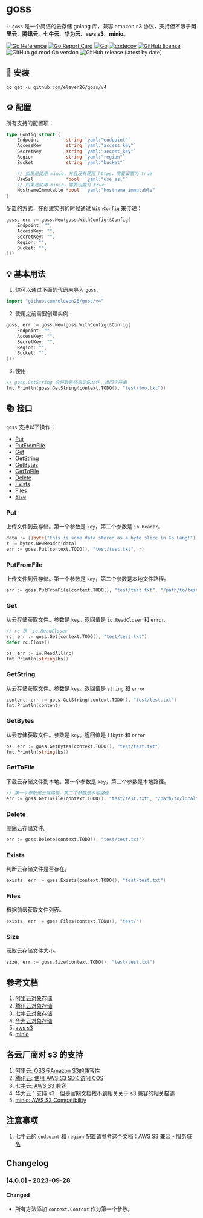 # goss

✨ `goss` 是一个简洁的云存储 golang 库，兼容 amazon s3 协议，支持但不限于**阿里云**、**腾讯云**、**七牛云**、**华为云**、**aws s3**、**minio**。

[![Go Reference](https://pkg.go.dev/badge/github.com/eleven26/goss/v4.svg)](https://pkg.go.dev/github.com/eleven26/goss/v4)
[![Go Report Card](https://goreportcard.com/badge/github.com/eleven26/goss/v4)](https://goreportcard.com/report/github.com/eleven26/goss/v4)
[![Go](https://github.com/eleven26/goss/actions/workflows/go.yml/badge.svg)](https://github.com/eleven26/goss/actions/workflows/go.yml)
[![codecov](https://codecov.io/gh/eleven26/goss/branch/main/graph/badge.svg?token=UU4lLD2n4k)](https://codecov.io/gh/eleven26/goss)
[![GitHub license](https://img.shields.io/github/license/eleven26/goss)](https://github.com/eleven26/goss/blob/main/LICENSE)
![GitHub go.mod Go version](https://img.shields.io/github/go-mod/go-version/eleven26/goss)
![GitHub release (latest by date)](https://img.shields.io/github/v/release/eleven26/goss)


## 🚀 安装

```shell
go get -u github.com/eleven26/goss/v4
```


## ⚙️ 配置

所有支持的配置项：

```go
type Config struct {
    Endpoint          string `yaml:"endpoint"`
    AccessKey         string `yaml:"access_key"`
    SecretKey         string `yaml:"secret_key"`
    Region            string `yaml:"region"`
    Bucket            string `yaml:"bucket"`

    // 如果是使用 minio，并且没有使用 https，需要设置为 true
    UseSsl            *bool  `yaml:"use_ssl"`
    // 如果是使用 minio，需要设置为 true
    HostnameImmutable *bool  `yaml:"hostname_immutable"`
}
```

配置的方式，在创建实例的时候通过 `WithConfig` 来传递：

```go
goss, err := goss.New(goss.WithConfig(&Config{
    Endpoint: "",
    AccessKey: "",
    SecretKey: "",
    Region: "",
    Bucket: "",
}))
```


## 💡 基本用法

1. 你可以通过下面的代码来导入 `goss`:

```go
import "github.com/eleven26/goss/v4"
```

2. 使用之前需要创建实例：

```go
goss, err := goss.New(goss.WithConfig(&Config{
    Endpoint: "",
    AccessKey: "",
    SecretKey: "",
    Region: "",
    Bucket: "",
}))
```

3. 使用

```go
// goss.GetString 会获取路径指定的文件，返回字符串
fmt.Println(goss.GetString(context.TODO(), "test/foo.txt"))
```


## 📚 接口

`goss` 支持以下操作：

- [Put](#Put)
- [PutFromFile](#PutFromFile)
- [Get](#Get)
- [GetString](#GetString)
- [GetBytes](#GetBytes)
- [GetToFile](#GetToFile)
- [Delete](#Delete)
- [Exists](#Exists)
- [Files](#Files)
- [Size](#Size)

### Put

上传文件到云存储。第一个参数是 `key`，第二个参数是 `io.Reader`。

```go
data := []byte("this is some data stored as a byte slice in Go Lang!")
r := bytes.NewReader(data)
err := goss.Put(context.TODO(), "test/test.txt", r)
```

### PutFromFile

上传文件到云存储。第一个参数是 `key`，第二个参数是本地文件路径。

```go
err := goss.PutFromFile(context.TODO(), "test/test.txt", "/path/to/test.txt")
```

### Get

从云存储获取文件。参数是 `key`。返回值是 `io.ReadCloser` 和 `error`。

```go
// rc 是 `io.ReadCloser`
rc, err := goss.Get(context.TODO(), "test/test.txt")
defer rc.Close()

bs, err := io.ReadAll(rc)
fmt.Println(string(bs))
```

### GetString

从云存储获取文件。参数是 `key`。返回值是 `string` 和 `error`

```go
content, err := goss.GetString(context.TODO(), "test/test.txt")
fmt.Println(content)
```

### GetBytes

从云存储获取文件。参数是 `key`。返回值是 `[]byte` 和 `error`

```go
bs, err := goss.GetBytes(context.TODO(), "test/test.txt")
fmt.Println(string(bs))
```

### GetToFile

下载云存储文件到本地。第一个参数是 `key`，第二个参数是本地路径。

```go
// 第一个参数是云端路径，第二个参数是本地路径
err := goss.GetToFile(context.TODO(), "test/test.txt", "/path/to/local")
```

### Delete

删除云存储文件。

```go
err := goss.Delete(context.TODO(), "test/test.txt")
```

### Exists

判断云存储文件是否存在。

```go
exists, err := goss.Exists(context.TODO(), "test/test.txt")
```

### Files

根据前缀获取文件列表。

```go
exists, err := goss.Files(context.TODO(), "test/")
```

### Size

获取云存储文件大小。

```go
size, err := goss.Size(context.TODO(), "test/test.txt")
```

## 参考文档

1. [阿里云对象存储](https://help.aliyun.com/product/31815.html)
2. [腾讯云对象存储](https://cloud.tencent.com/document/product/436)
3. [七牛云对象存储](https://developer.qiniu.com/kodo)
4. [华为云对象存储](https://support.huaweicloud.com/obs/index.html)
5. [aws s3](https://docs.aws.amazon.com/sdk-for-go/api/service/s3/)
6. [minio](https://github.com/minio/minio)

## 各云厂商对 s3 的支持

1. [阿里云: OSS与Amazon S3的兼容性](https://help.aliyun.com/document_detail/389025.html)
2. [腾讯云: 使用 AWS S3 SDK 访问 COS](https://cloud.tencent.com/document/product/436/37421)
3. [七牛云: AWS S3 兼容](https://developer.qiniu.com/kodo/4086/aws-s3-compatible)
4. 华为云：支持 s3，但是官网文档找不到相关关于 s3 兼容的相关描述
5. [minio: AWS S3 Compatibility](https://min.io/product/s3-compatibility)

## 注意事项

1. 七牛云的 `endpoint` 和 `region` 配置请参考这个文档：[AWS S3 兼容 - 服务域名](https://developer.qiniu.com/kodo/4088/s3-access-domainname)

## Changelog

### [4.0.0] - 2023-09-28

#### Changed

- 所有方法添加 `context.Context` 作为第一个参数。
